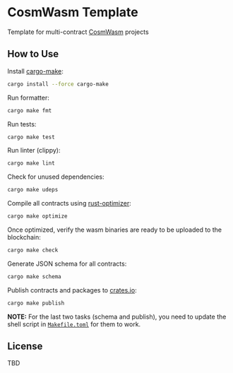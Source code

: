 # CosmWasm Template

Template for multi-contract [CosmWasm](https://github.com/CosmWasm/cosmwasm) projects

## How to Use

Install [cargo-make](https://sagiegurari.github.io/cargo-make/):

```sh
cargo install --force cargo-make
```

Run formatter:

```sh
cargo make fmt
```

Run tests:

```sh
cargo make test
```

Run linter (clippy):

```sh
cargo make lint
```

Check for unused dependencies:

```sh
cargo make udeps
```

Compile all contracts using [rust-optimizer](https://github.com/CosmWasm/rust-optimizer):

```sh
cargo make optimize
```

Once optimized, verify the wasm binaries are ready to be uploaded to the blockchain:

```sh
cargo make check
```

Generate JSON schema for all contracts:

```sh
cargo make schema
```

Publish contracts and packages to [crates.io](https://crates.io/):

```sh
cargo make publish
```

**NOTE:** For the last two tasks (schema and publish), you need to update the shell script in [`Makefile.toml`](./Makefile.toml) for them to work.

## License

TBD
